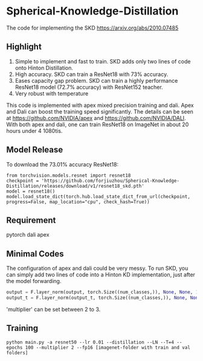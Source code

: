 # Spherical-Knowledge-Distillation

The code for implementing the SKD https://arxiv.org/abs/2010.07485

## Highlight
1. Simple to implement and fast to train. SKD adds only two lines of code onto Hinton Distillation.
2. High accuracy. SKD can train a ResNet18 with 73% accuracy. 
3. Eases capacity gap problem. SKD can train a highly performance ResNet18 model (72.7% accuracy) with ResNet152 teacher.
4. Very robust with temperature

This code is implemented with apex mixed precision training and dali. Apex and Dali can boost the training speed significantly. The details can be seen at https://github.com/NVIDIA/apex and https://github.com/NVIDIA/DALI. With both apex and dali, one can train ResNet18 on ImageNet in about 20 hours under 4 1080tis.

## Model Release
To download the 73.01% accuracy ResNet18:
```
from torchvision.models.resnet import resnet18
checkpoint = 'https://github.com/forjiuzhou/Spherical-Knowledge-Distillation/releases/download/v1/resnet18_skd.pth'
model = resnet18()
model.load_state_dict(torch.hub.load_state_dict_from_url(checkpoint, progress=False, map_location="cpu", check_hash=True))
```

## Requirement
pytorch
dali 
apex

## Minimal Codes
The configuration of apex and dali could be very messy. To run SKD, you can simply add two lines of code into a Hinton KD implementation, just after the model forwarding.

```python
output = F.layer_norm(output, torch.Size((num_classes,)), None, None, 1e-7) * multiplier
output_t = F.layer_norm(output_t, torch.Size((num_classes,)), None, None, 1e-7) * multiplier
``` 
'multiplier' can be set between 2 to 3.

## Training
```
python main.py -a resnet50 --lr 0.01 --distillation --LN --T=4 --epochs 100 --multiplier 2 --fp16 [imagenet-folder with train and val folders]
```
